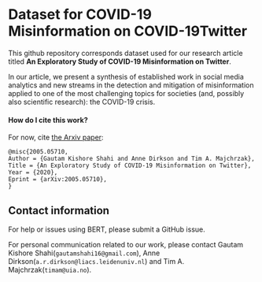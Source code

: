 # Dataset for COVID-19 Misinformation on COVID-19Twitter

This github repository corresponds dataset used for our research article titled **An Exploratory Study of COVID-19 Misinformation on Twitter**.

In our article, we present a synthesis of established work in social media analytics and new streams in the detection and mitigation of misinformation applied to one of the most challenging topics for societies (and, possibly also scientific research): the COVID-19 crisis.


#### How do I cite this work?

For now, cite [the Arxiv paper](https://arxiv.org/pdf/2005.05710.pdf):

```
@misc{2005.05710,
Author = {Gautam Kishore Shahi and Anne Dirkson and Tim A. Majchrzak},
Title = {An Exploratory Study of COVID-19 Misinformation on Twitter},
Year = {2020},
Eprint = {arXiv:2005.05710},
}
```


## Contact information

For help or issues using BERT, please submit a GitHub issue.

For personal communication related to our work, please contact Gautam Kishore Shahi(`gautamshahi16@gmail.com`), Anne Dirkson(`a.r.dirkson@liacs.leidenuniv.nl`) and Tim A. Majchrzak(`timam@uia.no`).
